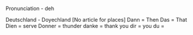 Pronunciation - deh

Deutschland - Doyechland [No article for places]
Dann = Then
Das = That
Dien = serve
Donner = thunder
danke = thank you
dir = you
du = 